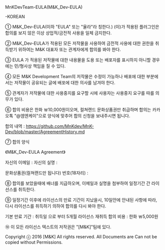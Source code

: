MnKDevTeam-EULA(M&K_Dev-EULA)

-KOREAN

① M&K_Dev-EULA(이하 "EULA" 또는 "율라"라 칭한다.) (이)가 적용된 플러그인은 합의를 보지 않은 이상 상업적/금전적 사용을 일체 금지한다.

② M&K_Dev-EULA가 적용된 모든 저작물을 사용하여 금전적 사용에 대한 권한을 취득받기 위하여는 M&K 대표자 또는 관계자에게 합의를 봐야 한다.

③ EULA 가 적용된 저작물에 대한 내용물을 도용 또는 배포자를 표시하지 아니할 경우에는 민/형사상 책임을 질 수 있다.

④ 모든 M&K Development Team의 저작물은 수정이 가능하나 배포에 대한 부분에서는 저작물이 공유되는 글에 배포에 대한 의사를 남겨야 한다.

⑤ 관계자가 저작물에 대한 사용중지를 요구할 시에 사용자는 사용중지 요구를 따를 의무가 있다.

⑥ 합의 비용은 한화 ￦10,000원이오며, 컬쳐랜드 문화상품권만 취급하며 합의는 카카오톡 "@엠엔케이"으로 양식에 맞추어 합의 신청을 보내주시면 됩니다.

합의 내역 : https://github.com/MnKdev/MnK-Dev/blob/master/AgreementHistory.md

⑦ 합의 양식

《M&K_Dev-EULA Agreement》

자신의 이메일 : 자신의 실명 :

문화상품권(컬쳐랜드만 됩니다) 번호(18자리) :

⑧ 합의를 보았을때에 배너를 지급하오며, 이메일과 실명을 첨부하여 일정기간 간 라이선스를 취득한다.

⑨ 일정기간 이후에 라이선스의 만료 기간이 지났을시, 10일안에 안내된 사항에 따라, 다시 라이선스를 취득하기 의하여 합의를 다시 봐야 한다.

기본 만료 기간 : 취득일 으로 부터 5개월 라이선스 재취득 합의 비용 : 한화 ￦5,000원

⑩ 이 모든 라이선스 텍스트의 저작권은 "[M&K]"팀에 있다.

Copyright ⓒ 2016 [M&K] All rights reserved. All Documents are Can not be copied without Permissions.
